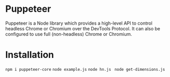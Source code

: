 # Puppeteer
Puppeteer is a Node library which provides a high-level API to control headless Chrome or Chromium over the DevTools Protocol. It can also be configured to use full (non-headless) Chrome or Chromium.

# Installation
`npm i puppeteer-core` 
` node example.js ` 
` node hn.js ` 
` node get-dimensions.js` 
